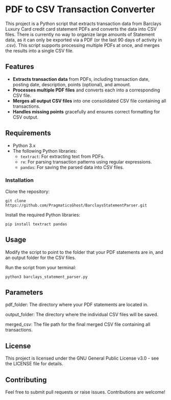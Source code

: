 # PDF to CSV Transaction Converter

This project is a Python script that extracts transaction data from Barclays Luxury Card credit card statement PDFs and converts the data into CSV files. There is currently no way to organize large amounts of Statement data, as it can only be exported via a PDF (or the last 90 days of activity in .csv). This script supports processing multiple PDFs at once, and merges the results into a single CSV file.

## Features

- **Extracts transaction data** from PDFs, including transaction date, posting date, description, points (optional), and amount.
- **Processes multiple PDF files** and converts each into a corresponding CSV file.
- **Merges all output CSV files** into one consolidated CSV file containing all transactions.
- **Handles missing points** gracefully and ensures correct formatting for CSV output.

## Requirements

- Python 3.x
- The following Python libraries:
  - `textract`: For extracting text from PDFs.
  - `re`: For parsing transaction patterns using regular expressions.
  - `pandas`: For saving the parsed data into CSV files.

### Installation

Clone the repository:
```
git clone https://github.com/PragmaticsGhost/BarclaysStatementParser.git
```
Install the required Python libraries:
```
pip install textract pandas
```

## Usage

Modify the script to point to the folder that your PDF statements are in, and an output folder for the CSV files.

Run the script from your terminal:
```
python3 barclays_statement_parser.py
```
## Parameters

pdf_folder: The directory where your PDF statements are located in.

output_folder: The directory where the individual CSV files will be saved.

merged_csv: The file path for the final merged CSV file containing all transactions.

## License

This project is licensed under the GNU General Public License v3.0 - see the LICENSE file for details.

## Contributing
Feel free to submit pull requests or raise issues. Contributions are welcome!
